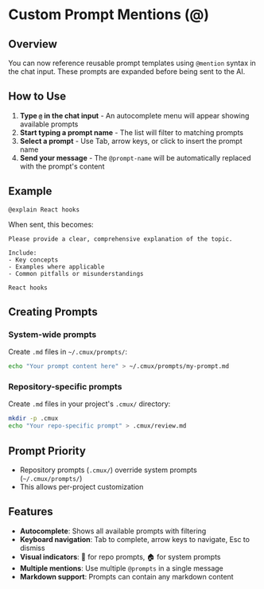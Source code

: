 # Custom Prompt Mentions (@)

## Overview
You can now reference reusable prompt templates using `@mention` syntax in the chat input. These prompts are expanded before being sent to the AI.

## How to Use

1. **Type `@` in the chat input** - An autocomplete menu will appear showing available prompts
2. **Start typing a prompt name** - The list will filter to matching prompts
3. **Select a prompt** - Use Tab, arrow keys, or click to insert the prompt name
4. **Send your message** - The `@prompt-name` will be automatically replaced with the prompt's content

## Example
```
@explain React hooks
```

When sent, this becomes:
```
Please provide a clear, comprehensive explanation of the topic.

Include:
- Key concepts
- Examples where applicable
- Common pitfalls or misunderstandings

React hooks
```

## Creating Prompts

### System-wide prompts
Create `.md` files in `~/.cmux/prompts/`:
```bash
echo "Your prompt content here" > ~/.cmux/prompts/my-prompt.md
```

### Repository-specific prompts
Create `.md` files in your project's `.cmux/` directory:
```bash
mkdir -p .cmux
echo "Your repo-specific prompt" > .cmux/review.md
```

## Prompt Priority
- Repository prompts (`.cmux/`) override system prompts (`~/.cmux/prompts/`)
- This allows per-project customization

## Features
- **Autocomplete**: Shows all available prompts with filtering
- **Keyboard navigation**: Tab to complete, arrow keys to navigate, Esc to dismiss
- **Visual indicators**: 📁 for repo prompts, 🏠 for system prompts
- **Multiple mentions**: Use multiple `@prompts` in a single message
- **Markdown support**: Prompts can contain any markdown content
